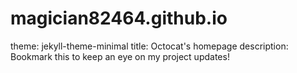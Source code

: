 # magician82464.github.io
theme: jekyll-theme-minimal
title: Octocat's homepage
description: Bookmark this to keep an eye on my project updates!
